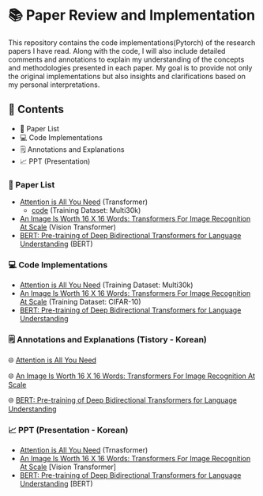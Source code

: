 # 📚 Paper Review and Implementation

This repository contains the code implementations(Pytorch) of the research papers I have read. Along with the code, I will also include detailed comments and annotations to explain my understanding of the concepts and methodologies presented in each paper. My goal is to provide not only the original implementations but also insights and clarifications based on my personal interpretations.

## 📝 Contents  
- 📖 Paper List  
- 💻 Code Implementations
- 🗒️ Annotations and Explanations
- 📈 PPT (Presentation)

### 📖 Paper List
- [Attention is All You Need](http://arxiv.org/abs/1706.03762) (Transformer)
  - [code](https://github.com/kyeongha-git/Study/tree/main/Transformer) (Training Dataset: Multi30k)
- [An Image Is Worth 16 X 16 Words: Transformers For Image Recognition At Scale](http://arxiv.org/abs/2010.11929) (Vision Transformer)
- [BERT: Pre-training of Deep Bidirectional Transformers for Language Understanding](https://arxiv.org/abs/1810.04805) (BERT)

### 💻 Code Implementations
- [Attention is All You Need](https://github.com/kyeongha-git/Study/tree/main/Transformer) (Training Dataset: Multi30k)
- [An Image Is Worth 16 X 16 Words: Transformers For Image Recognition At Scale](https://github.com/kyeongha-git/Study/tree/main/ViT) (Training Dataset: CIFAR-10)
- [BERT: Pre-training of Deep Bidirectional Transformers for Language Understanding](https://github.com/kyeongha-git/Study/tree/main/BERT-pytorch)

### 🗒️ Annotations and Explanations (Tistory - Korean)
🌐 [Attention is All You Need](https://kyeongha-blog.tistory.com/entry/Transformer-Attention-Is-All-You-Need)

🌐 [An Image Is Worth 16 X 16 Words: Transformers For Image Recognition At Scale](https://kyeongha-blog.tistory.com/entry/Vision-Transformer-AN-IMAGE-IS-WORTH-16X16-WORDS-TRANSFORMERS-FOR-IMAGE-RECOGNITION-AT-SCALE)

🌐 [BERT: Pre-training of Deep Bidirectional Transformers for Language Understanding](https://kyeongha-blog.tistory.com/entry/LLM-BERT-Pre-training-of-Deep-Bidirectional-Transformers-for-Language-Understanding-%EB%85%BC%EB%AC%B8-%EB%A6%AC%EB%B7%B0-%EA%B8%B0%EC%B4%88%EB%B6%80%ED%84%B0-%EA%BC%BC%EA%BC%BC%ED%9E%88)

### 📈 PPT (Presentation - Korean)
- [Attention is All You Need]() (Trnasformer)
- [An Image Is Worth 16 X 16 Words: Transformers For Image Recognition At Scale]() [Vision Transformer]
- [BERT: Pre-training of Deep Bidirectional Transformers for Language Understanding]() [BERT)

